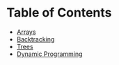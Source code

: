 # Table of Contents
- [Arrays](Arrays.md)
- [Backtracking](Backtracking.md)
- [Trees](Trees.md)
- [Dynamic Programming](DynamicProgramming.md)